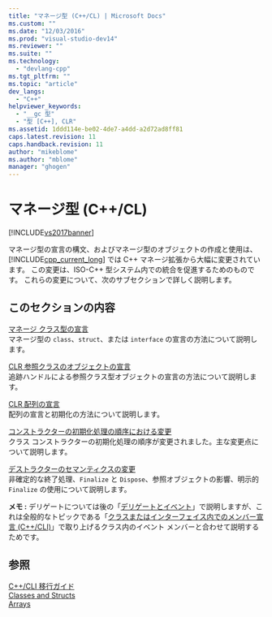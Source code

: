 ```yaml
---
title: "マネージ型 (C++/CL) | Microsoft Docs"
ms.custom: ""
ms.date: "12/03/2016"
ms.prod: "visual-studio-dev14"
ms.reviewer: ""
ms.suite: ""
ms.technology: 
  - "devlang-cpp"
ms.tgt_pltfrm: ""
ms.topic: "article"
dev_langs: 
  - "C++"
helpviewer_keywords: 
  - "__gc 型"
  - "型 [C++], CLR"
ms.assetid: 1ddd114e-be02-4de7-a4dd-a2d72ad8ff81
caps.latest.revision: 11
caps.handback.revision: 11
author: "mikeblome"
ms.author: "mblome"
manager: "ghogen"
---
```

# マネージ型 (C++/CL)
[!INCLUDE[vs2017banner](../assembler/inline/includes/vs2017banner.md)]

マネージ型の宣言の構文、およびマネージ型のオブジェクトの作成と使用は、[!INCLUDE[cpp_current_long](../Token/cpp_current_long_md.md)] では C\+\+ マネージ拡張から大幅に変更されています。  この変更は、ISO\-C\+\+ 型システム内での統合を促進するためのものです。  これらの変更について、次のサブセクションで詳しく説明します。  
  
## このセクションの内容  
 [マネージ クラス型の宣言](../dotnet/declaration-of-a-managed-class-type.md)  
 マネージ型の `class`、`struct`、または `interface` の宣言の方法について説明します。  
  
 [CLR 参照クラスのオブジェクトの宣言](../dotnet/declaration-of-a-clr-reference-class-object.md)  
 追跡ハンドルによる参照クラス型オブジェクトの宣言の方法について説明します。  
  
 [CLR 配列の宣言](../dotnet/declaration-of-a-clr-array.md)  
 配列の宣言と初期化の方法について説明します。  
  
 [コンストラクターの初期化処理の順序における変更](../Topic/Changes%20in%20Constructor%20Initialization%20Order.md)  
 クラス コンストラクターの初期化処理の順序が変更されました。主な変更点について説明します。  
  
 [デストラクターのセマンティクスの変更](../dotnet/changes-in-destructor-semantics.md)  
 非確定的な終了処理、`Finalize` と `Dispose`、参照オブジェクトの影響、明示的 `Finalize` の使用について説明します。  
  
 **メモ :** デリゲートについては後の「[デリゲートとイベント](../dotnet/delegates-and-events.md)」で説明しますが、これは全般的なトピックである「[クラスまたはインターフェイス内でのメンバー宣言 \(C\+\+\/CLI\)](../dotnet/member-declarations-within-a-class-or-interface-cpp-cli.md)」で取り上げるクラス内のイベント メンバーと合わせて説明するためです。  
  
## 参照  
 [C\+\+\/CLI 移行ガイド](../dotnet/cpp-cli-migration-primer.md)   
 [Classes and Structs](../windows/classes-and-structs-cpp-component-extensions.md)   
 [Arrays](../windows/arrays-cpp-component-extensions.md)